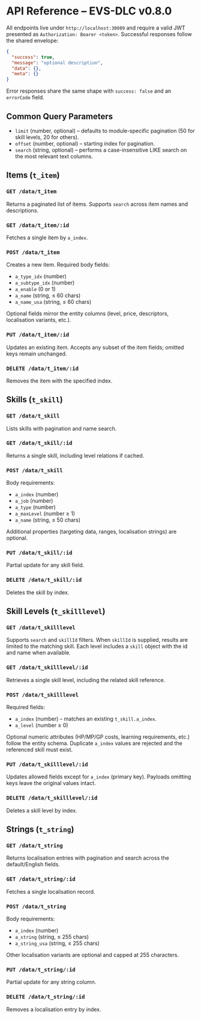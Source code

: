 # API Reference – EVS-DLC v0.8.0

All endpoints live under `http://localhost:30089` and require a valid JWT presented as `Authorization: Bearer <token>`. Successful responses follow the shared envelope:

```json
{
  "success": true,
  "message": "optional description",
  "data": {},
  "meta": {}
}
```

Error responses share the same shape with `success: false` and an `errorCode` field.

## Common Query Parameters
- `limit` (number, optional) – defaults to module-specific pagination (50 for skill levels, 20 for others).
- `offset` (number, optional) – starting index for pagination.
- `search` (string, optional) – performs a case-insensitive LIKE search on the most relevant text columns.

## Items (`t_item`)
### `GET /data/t_item`
Returns a paginated list of items. Supports `search` across item names and descriptions.

### `GET /data/t_item/:id`
Fetches a single item by `a_index`.

### `POST /data/t_item`
Creates a new item. Required body fields:
- `a_type_idx` (number)
- `a_subtype_idx` (number)
- `a_enable` (0 or 1)
- `a_name` (string, ≤ 60 chars)
- `a_name_usa` (string, ≤ 60 chars)

Optional fields mirror the entity columns (level, price, descriptors, localisation variants, etc.).

### `PUT /data/t_item/:id`
Updates an existing item. Accepts any subset of the item fields; omitted keys remain unchanged.

### `DELETE /data/t_item/:id`
Removes the item with the specified index.

## Skills (`t_skill`)
### `GET /data/t_skill`
Lists skills with pagination and name search.

### `GET /data/t_skill/:id`
Returns a single skill, including level relations if cached.

### `POST /data/t_skill`
Body requirements:
- `a_index` (number)
- `a_job` (number)
- `a_type` (number)
- `a_maxLevel` (number ≥ 1)
- `a_name` (string, ≤ 50 chars)

Additional properties (targeting data, ranges, localisation strings) are optional.

### `PUT /data/t_skill/:id`
Partial update for any skill field.

### `DELETE /data/t_skill/:id`
Deletes the skill by index.

## Skill Levels (`t_skilllevel`)
### `GET /data/t_skilllevel`
Supports `search` and `skillId` filters. When `skillId` is supplied, results are limited to the matching skill. Each level includes a `skill` object with the id and name when available.

### `GET /data/t_skilllevel/:id`
Retrieves a single skill level, including the related skill reference.

### `POST /data/t_skilllevel`
Required fields:
- `a_index` (number) – matches an existing `t_skill.a_index`.
- `a_level` (number ≥ 0)

Optional numeric attributes (HP/MP/GP costs, learning requirements, etc.) follow the entity schema. Duplicate `a_index` values are rejected and the referenced skill must exist.

### `PUT /data/t_skilllevel/:id`
Updates allowed fields except for `a_index` (primary key). Payloads omitting keys leave the original values intact.

### `DELETE /data/t_skilllevel/:id`
Deletes a skill level by index.

## Strings (`t_string`)
### `GET /data/t_string`
Returns localisation entries with pagination and search across the default/English fields.

### `GET /data/t_string/:id`
Fetches a single localisation record.

### `POST /data/t_string`
Body requirements:
- `a_index` (number)
- `a_string` (string, ≤ 255 chars)
- `a_string_usa` (string, ≤ 255 chars)

Other localisation variants are optional and capped at 255 characters.

### `PUT /data/t_string/:id`
Partial update for any string column.

### `DELETE /data/t_string/:id`
Removes a localisation entry by index.
